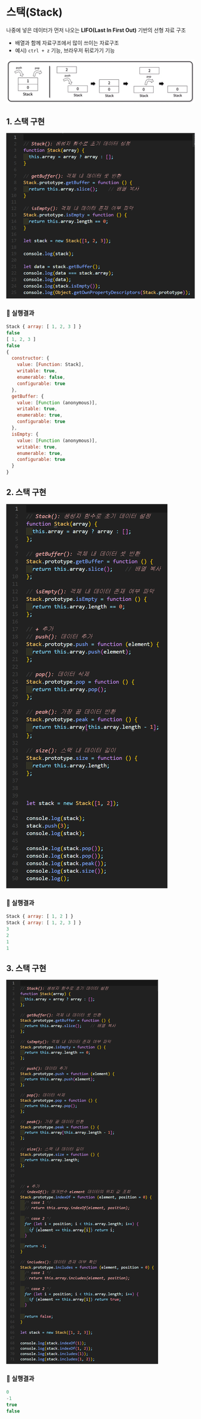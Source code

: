 # 스택(Stack)
나중에 넣은 데이터가 먼저 나오는 **LIFO(Last In First Out)** 기반의 선형 자료 구조

- 배열과 함께 자료구조에서 많이 쓰이는 자료구조
- 예시) `ctrl + z` 기능, 브라우저 뒤로가기 기능

![](./Stack/images/stack.png)


## 1. 스택 구현
![](./Stack/images/1.png)

### 🧪 실행결과


``` javascript
Stack { array: [ 1, 2, 3 ] }
false
[ 1, 2, 3 ]
false
{
  constructor: {
    value: [Function: Stack],
    writable: true,
    enumerable: false,       
    configurable: true       
  },
  getBuffer: {
    value: [Function (anonymous)],
    writable: true,
    enumerable: true,
    configurable: true
  },
  isEmpty: {
    value: [Function (anonymous)],
    writable: true,
    enumerable: true,
    configurable: true
  }
}
```

## 2. 스택 구현
![](./Stack/images/2.png)


### 🧪 실행결과

``` javascript
Stack { array: [ 1, 2 ] }
Stack { array: [ 1, 2, 3 ] }
3
2
1
1
```


## 3. 스택 구현
![](./Stack/images/3.png)

### 🧪 실행결과


``` javascript
0
-1
true
false
```

